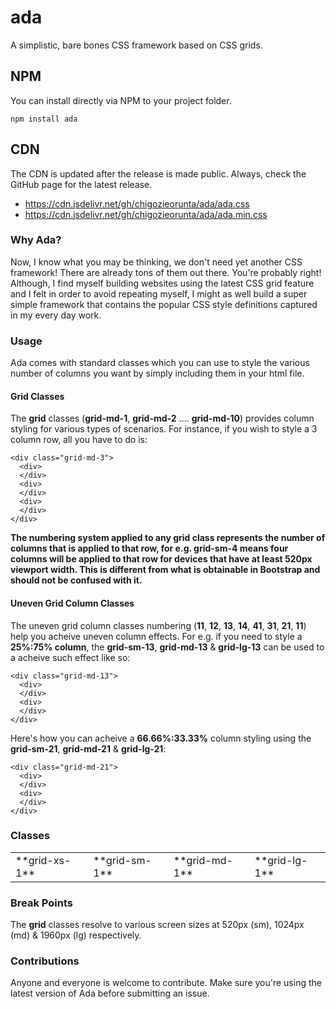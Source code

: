 # ada
A simplistic, bare bones CSS framework based on CSS grids.

## NPM
You can install directly via NPM to your project folder.
```
npm install ada
```

## CDN
The CDN is updated after the release is made public. Always, check the GitHub page for the latest release.
<ul>
  <li>
    <a href="https://cdn.jsdelivr.net/gh/chigozieorunta/ada/ada.css">
      https://cdn.jsdelivr.net/gh/chigozieorunta/ada/ada.css
    </a>
  </li>
  <li>
    <a href="https://cdn.jsdelivr.net/gh/chigozieorunta/ada/ada.min.css">
      https://cdn.jsdelivr.net/gh/chigozieorunta/ada/ada.min.css
    </a>
  </li>
</ul> 

### Why Ada?
Now, I know what you may be thinking, we don't need yet another CSS framework! There are already tons of them out there. You're probably right! Although, I find myself building websites using the latest CSS grid feature and I felt in order to avoid repeating myself, I might as well build a super simple framework that contains the popular CSS style definitions captured in my every day work. 

### Usage
Ada comes with standard classes which you can use to style the various number of columns you want by simply including them in your html file.

#### Grid Classes
The **grid** classes (**grid-md-1**, **grid-md-2** .... **grid-md-10**) provides column styling for various types of scenarios. For instance, if you wish to style a 3 column row, all you have to do is:
```
<div class="grid-md-3">
  <div>
  </div>
  <div>
  </div>
  <div>
  </div>
</div>
```
**The numbering system applied to any grid class represents the number of columns that is applied to that row, for e.g. grid-sm-4 means four columns will be applied to that row for devices that have at least 520px viewport width. This is different from what is obtainable in Bootstrap and should not be confused with it.**

#### Uneven Grid Column Classes
The uneven grid column classes numbering (**11**, **12**, **13**, **14**, **41**, **31**, **21**, **11**) help you acheive uneven column effects. For e.g. if you need to style a **25%:75% column**, the **grid-sm-13**, **grid-md-13** & **grid-lg-13** can be used to a acheive such effect like so:
```
<div class="grid-md-13">
  <div>
  </div>
  <div>
  </div>
</div>
```

Here's how you can acheive a **66.66%:33.33%** column styling using the **grid-sm-21**, **grid-md-21** & **grid-lg-21**:
```
<div class="grid-md-21">
  <div>
  </div>
  <div>
  </div>
</div>
```

### Classes
<table>
  <tr>
    <td>
      **grid-xs-1** 
    </td>
    <td>
      **grid-sm-1** 
    </td>
    <td>
      **grid-md-1** 
    </td>
    <td>
      **grid-lg-1** 
    </td>
  </tr>
</table>

### Break Points
The **grid** classes resolve to various screen sizes at 520px (sm), 1024px (md) & 1960px (lg) respectively.

### Contributions
Anyone and everyone is welcome to contribute. Make sure you're using the latest version of Ada before submitting an issue. 

